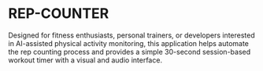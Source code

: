 # REP-COUNTER
Designed for fitness enthusiasts, personal trainers, or developers interested in AI-assisted physical activity monitoring, this application helps automate the rep counting process and provides a simple 30-second session-based workout timer with a visual and audio interface.

